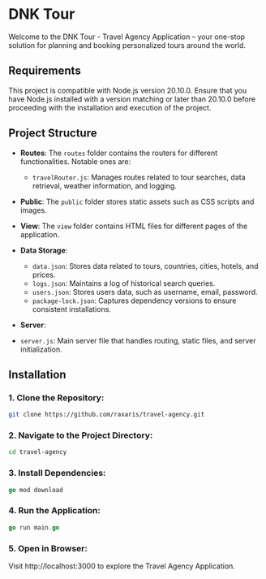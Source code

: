 # DNK Tour

Welcome to the DNK Tour - Travel Agency Application – your one-stop solution for planning and booking personalized tours around the world.
## Requirements
This project is compatible with Node.js version 20.10.0. Ensure that you have Node.js installed with a version matching or later than 20.10.0 before proceeding with the installation and execution of the project.
## Project Structure

- **Routes**: The `routes` folder contains the routers for different functionalities. Notable ones are:
  - `travelRouter.js`: Manages routes related to tour searches, data retrieval, weather information, and logging.

- **Public**: The `public` folder stores static assets such as CSS scripts and images.

- **View**: The `view` folder contains HTML files for different pages of the application.
- **Data Storage**:
  - `data.json`: Stores data related to tours, countries, cities, hotels, and prices.
  - `logs.json`: Maintains a log of historical search queries.
  - `users.json`: Stores users data, such as username, email, password.
  - `package-lock.json`: Captures dependency versions to ensure consistent installations.
  

- **Server**:
 - `server.js`: Main server file that handles routing, static files, and server initialization.


## Installation
### 1. Clone the Repository:
```bash
git clone https://github.com/raxaris/travel-agency.git
```
### 2. Navigate to the Project Directory:
```bash
cd travel-agency
```
### 3. Install Dependencies:
```go
go mod download
```
### 4. Run the Application:
```go
go run main.go
```
### 5. Open in Browser:
Visit http://localhost:3000 to explore the Travel Agency Application.
